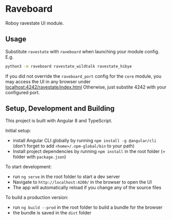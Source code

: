 # Raveboard

Roboy ravestate UI module. 

## Usage

Substitute `ravestate` with `raveboard` when launching your module config. E.g.

```bash
python3 -m raveboard ravestate_wildtalk ravestate_hibye
```

If you did not override the `raveboard_port` config for the `core` module, you may
access the UI in any browser under [localhost:4242/ravestate/index.html](http://localhost:4242/ravestate/index.html)
Otherwise, just substite 4242 with your configured port.

## Setup, Development and Building

This project is built with Angular 8 and TypeScript. 

Initial setup:
- install Angular CLI globally by running `npm install -g @angular/cli` (don't forget to add `<home>/.npm-global/bin` to your path)
- Install project dependencies by running `npm install` in the root folder (= folder with `package.json`) 
 
To start development: 
- run `ng serve` in the root folder to start a dev server
- Navigate to `http://localhost:4200/` in the browser to open the UI
- The app will automatically reload if you change any of the source files

To build a production version:
- run `ng build --prod` in the root folder to build a bundle for the browser
- the bundle is saved in the `dist` folder


